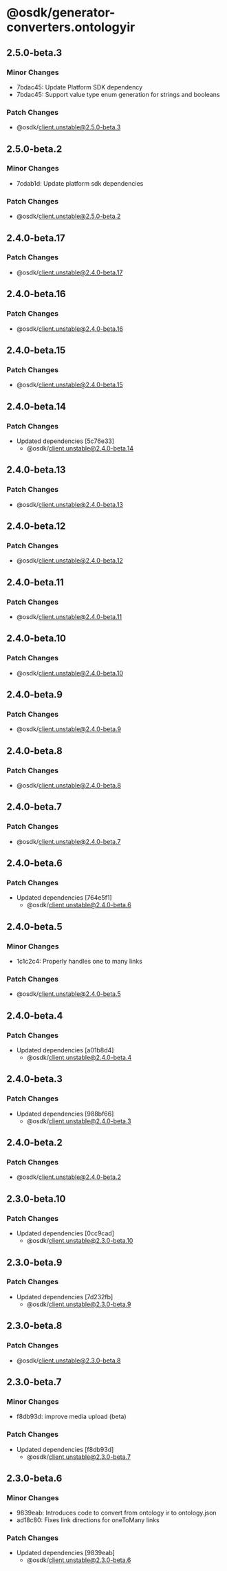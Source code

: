 # @osdk/generator-converters.ontologyir

## 2.5.0-beta.3

### Minor Changes

- 7bdac45: Update Platform SDK dependency
- 7bdac45: Support value type enum generation for strings and booleans

### Patch Changes

- @osdk/client.unstable@2.5.0-beta.3

## 2.5.0-beta.2

### Minor Changes

- 7cdab1d: Update platform sdk dependencies

### Patch Changes

- @osdk/client.unstable@2.5.0-beta.2

## 2.4.0-beta.17

### Patch Changes

- @osdk/client.unstable@2.4.0-beta.17

## 2.4.0-beta.16

### Patch Changes

- @osdk/client.unstable@2.4.0-beta.16

## 2.4.0-beta.15

### Patch Changes

- @osdk/client.unstable@2.4.0-beta.15

## 2.4.0-beta.14

### Patch Changes

- Updated dependencies [5c76e33]
  - @osdk/client.unstable@2.4.0-beta.14

## 2.4.0-beta.13

### Patch Changes

- @osdk/client.unstable@2.4.0-beta.13

## 2.4.0-beta.12

### Patch Changes

- @osdk/client.unstable@2.4.0-beta.12

## 2.4.0-beta.11

### Patch Changes

- @osdk/client.unstable@2.4.0-beta.11

## 2.4.0-beta.10

### Patch Changes

- @osdk/client.unstable@2.4.0-beta.10

## 2.4.0-beta.9

### Patch Changes

- @osdk/client.unstable@2.4.0-beta.9

## 2.4.0-beta.8

### Patch Changes

- @osdk/client.unstable@2.4.0-beta.8

## 2.4.0-beta.7

### Patch Changes

- @osdk/client.unstable@2.4.0-beta.7

## 2.4.0-beta.6

### Patch Changes

- Updated dependencies [764e5f1]
  - @osdk/client.unstable@2.4.0-beta.6

## 2.4.0-beta.5

### Minor Changes

- 1c1c2c4: Properly handles one to many links

### Patch Changes

- @osdk/client.unstable@2.4.0-beta.5

## 2.4.0-beta.4

### Patch Changes

- Updated dependencies [a01b8d4]
  - @osdk/client.unstable@2.4.0-beta.4

## 2.4.0-beta.3

### Patch Changes

- Updated dependencies [988bf66]
  - @osdk/client.unstable@2.4.0-beta.3

## 2.4.0-beta.2

### Patch Changes

- @osdk/client.unstable@2.4.0-beta.2

## 2.3.0-beta.10

### Patch Changes

- Updated dependencies [0cc9cad]
  - @osdk/client.unstable@2.3.0-beta.10

## 2.3.0-beta.9

### Patch Changes

- Updated dependencies [7d232fb]
  - @osdk/client.unstable@2.3.0-beta.9

## 2.3.0-beta.8

### Patch Changes

- @osdk/client.unstable@2.3.0-beta.8

## 2.3.0-beta.7

### Minor Changes

- f8db93d: improve media upload (beta)

### Patch Changes

- Updated dependencies [f8db93d]
  - @osdk/client.unstable@2.3.0-beta.7

## 2.3.0-beta.6

### Minor Changes

- 9839eab: Introduces code to convert from ontology ir to ontology.json
- ad18c80: Fixes link directions for oneToMany links

### Patch Changes

- Updated dependencies [9839eab]
  - @osdk/client.unstable@2.3.0-beta.6
